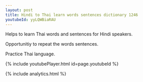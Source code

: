```yaml
---
layout: post
title: Hindi to Thai learn words sentences dictionary 1246 
youtubeId: yyLQWBiaRAU
---
```

 
 
Helps to learn Thai words and sentences for Hindi speakers.

Opportunitiy to repeat the words sentences. 

Practice Thai language. 
 
{% include youtubePlayer.html id=page.youtubeId %}
 
 
{% include analytics.html %}